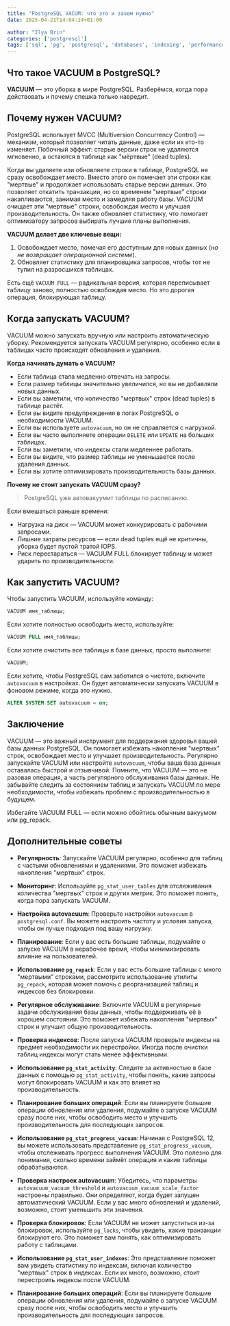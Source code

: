 ```yaml
---
title: "PostgreSQL VACUM: что это и зачем нужно"
date: 2025-04-21T14:04:14+01:00

author: "Ilya Brin"
categories: ['postgresql']
tags: ['sql', 'pg', 'postgresql', 'databases', 'indexing', 'performance', 'optimization', 'vacuum'],
---
```


## Что такое VACUUM в PostgreSQL?

**VACUUM** — это уборка в мире PostgreSQL. Разберёмся, когда пора действовать и почему спешка только навредит.  

## Почему нужен VACUUM?

PostgreSQL использует MVCC (Multiversion Concurrency Control) — механизм, который позволяет читать данные, даже если их кто-то изменяет. Побочный эффект: старые версии строк не удаляются мгновенно, а остаются в таблице как "мёртвые" (dead tuples).

Когда вы удаляете или обновляете строки в таблице, PostgreSQL не сразу освобождает место. Вместо этого он помечает эти строки как "мертвые" и продолжает использовать старые версии данных. Это позволяет откатить транзакции, но со временем "мертвые" строки накапливаются, занимая место и замедляя работу базы.
VACUUM очищает эти "мертвые" строки, освобождая место и улучшая производительность. Он также обновляет статистику, что помогает оптимизатору запросов выбирать лучшие планы выполнения.

**VACUUM делает две ключевые вещи:**

1. Освобождает место, помечая его доступным для новых данных (*но не возвращает операционной системе*).  
2. Обновляет статистику для планировщика запросов, чтобы тот не тупил на разросшихся таблицах.  

Есть ещё `VACUUM FULL` — радикальная версия, которая переписывает таблицу заново, полностью освобождая место. Но это дорогая операция, блокирующая таблицу.

## Когда запускать VACUUM?

VACUUM можно запускать вручную или настроить автоматическую уборку. Рекомендуется запускать VACUUM регулярно, особенно если в таблицах часто происходят обновления и удаления.

**Когда начинать думать о VACUUM?**

- Если таблица стала медленно отвечать на запросы.
- Если размер таблицы значительно увеличился, но вы не добавляли новых данных.
- Если вы заметили, что количество "мертвых" строк (dead tuples) в таблице растёт.
- Если вы видите предупреждения в логах PostgreSQL о необходимости VACUUM.
- Если вы используете `autovacuum`, но он не справляется с нагрузкой.
- Если вы часто выполняете операции `DELETE` или `UPDATE` на больших таблицах.
- Если вы заметили, что индексы стали медленнее работать.
- Если вы видите, что размер таблицы не уменьшается после удаления данных.
- Если вы хотите оптимизировать производительность базы данных.

**Почему не стоит запускать VACUUM сразу?**

> PostgreSQL уже автовакуумит таблицы по расписанию.

Если вмешаться раньше времени:

- Нагрузка на диск — VACUUM может конкурировать с рабочими запросами.
- Лишние затраты ресурсов — если dead tuples ещё не критичны, уборка будет пустой тратой IOPS.
- Риск перестараться — VACUUM FULL блокирует таблицу и может ударить по производительности.

## Как запустить VACUUM?

Чтобы запустить VACUUM, используйте команду:

```sql
VACUUM имя_таблицы;
```

Если хотите полностью освободить место, используйте:

```sql
VACUUM FULL имя_таблицы;
```

Если хотите очистить все таблицы в базе данных, просто выполните:

```sql
VACUUM;
```

Если хотите, чтобы PostgreSQL сам заботился о чистоте, включите `autovacuum` в настройках. Он будет автоматически запускать VACUUM в фоновом режиме, когда это нужно.

```sql
ALTER SYSTEM SET autovacuum = on;
```

## Заключение

VACUUM — это важный инструмент для поддержания здоровья вашей базы данных PostgreSQL. Он помогает избежать накопления "мертвых" строк, освобождает место и улучшает производительность. Регулярно запускайте VACUUM или настройте `autovacuum`, чтобы ваша база данных оставалась быстрой и отзывчивой.
Помните, что VACUUM — это не разовая операция, а часть регулярного обслуживания базы данных. Не забывайте следить за состоянием таблиц и запускать VACUUM по мере необходимости, чтобы избежать проблем с производительностью в будущем.

Избегайте VACUUM FULL — если можно обойтись обычным вакуумом или pg_repack.

## Дополнительные советы

- **Регулярность**: Запускайте VACUUM регулярно, особенно для таблиц с частыми обновлениями и удалениями. Это поможет избежать накопления "мертвых" строк.

- **Мониторинг**: Используйте `pg_stat_user_tables` для отслеживания количества "мертвых" строк и других метрик. Это поможет понять, когда пора запускать VACUUM.
- **Настройка autovacuum**: Проверьте настройки `autovacuum` в `postgresql.conf`. Вы можете настроить частоту и условия запуска, чтобы он лучше подходил под вашу нагрузку.
- **Планирование**: Если у вас есть большие таблицы, подумайте о запуске VACUUM в нерабочее время, чтобы минимизировать влияние на пользователей.
- **Использование `pg_repack`**: Если у вас есть большие таблицы с много "мертвыми" строками, рассмотрите использование утилиты `pg_repack`, которая может помочь с реорганизацией таблиц и индексов без блокировки.
- **Регулярное обслуживание**: Включите VACUUM в регулярные задачи обслуживания базы данных, чтобы поддерживать её в хорошем состоянии. Это поможет избежать накопления "мертвых" строк и улучшит общую производительность.
- **Проверка индексов**: После запуска VACUUM проверьте индексы на предмет необходимости их перестройки. Иногда после очистки таблиц индексы могут стать менее эффективными.
- **Использование `pg_stat_activity`**: Следите за активностью в базе данных с помощью `pg_stat_activity`, чтобы понять, какие запросы могут блокировать VACUUM и как это влияет на производительность.
- **Планирование больших операций**: Если вы планируете большие операции обновления или удаления, подумайте о запуске VACUUM сразу после них, чтобы освободить место и улучшить производительность для последующих запросов.
- **Использование `pg_stat_progress_vacuum`**: Начиная с PostgreSQL 12, вы можете использовать представление `pg_stat_progress_vacuum`, чтобы отслеживать прогресс выполнения VACUUM. Это полезно для понимания, сколько времени займёт операция и какие таблицы обрабатываются.
- **Проверка настроек autovacuum**: Убедитесь, что параметры `autovacuum_vacuum_threshold` и `autovacuum_vacuum_scale_factor` настроены правильно. Они определяют, когда будет запущен автоматический VACUUM. Если у вас много обновлений и удалений, возможно, стоит уменьшить эти значения.
- **Проверка блокировок**: Если VACUUM не может запуститься из-за блокировок, используйте `pg_locks`, чтобы увидеть, какие транзакции блокируют его. Это поможет вам понять, как оптимизировать работу с таблицами.
- **Использование `pg_stat_user_indexes`**: Это представление поможет вам увидеть статистику по индексам, включая количество "мертвых" строк в индексах. Если их много, возможно, стоит перестроить индексы после VACUUM.
- **Планирование больших операций**: Если вы планируете большие операции обновления или удаления, подумайте о запуске VACUUM сразу после них, чтобы освободить место и улучшить производительность для последующих запросов.
